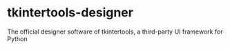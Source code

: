 # tkintertools-designer
The official designer software of tkintertools, a third-party UI framework for Python

